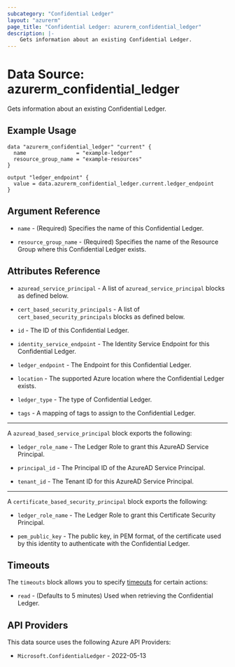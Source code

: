 ```yaml
---
subcategory: "Confidential Ledger"
layout: "azurerm"
page_title: "Confidential Ledger: azurerm_confidential_ledger"
description: |-
    Gets information about an existing Confidential Ledger.
---
```


# Data Source: azurerm_confidential_ledger

Gets information about an existing Confidential Ledger.

## Example Usage

```hcl
data "azurerm_confidential_ledger" "current" {
  name                = "example-ledger"
  resource_group_name = "example-resources"
}

output "ledger_endpoint" {
  value = data.azurerm_confidential_ledger.current.ledger_endpoint
}
```

## Argument Reference

* `name` - (Required) Specifies the name of this Confidential Ledger.

* `resource_group_name` - (Required) Specifies the name of the Resource Group where this Confidential Ledger exists.

## Attributes Reference

* `azuread_service_principal` - A list of `azuread_service_principal` blocks as defined below.

* `cert_based_security_principals` - A list of `cert_based_security_principals` blocks as defined below.

* `id` - The ID of this Confidential Ledger.

* `identity_service_endpoint` - The Identity Service Endpoint for this Confidential Ledger.

* `ledger_endpoint` - The Endpoint for this Confidential Ledger.

* `location` - The supported Azure location where the Confidential Ledger exists.

* `ledger_type` - The type of Confidential Ledger.

* `tags` - A mapping of tags to assign to the Confidential Ledger.

---

A `azuread_based_service_principal` block exports the following:

* `ledger_role_name` - The Ledger Role to grant this AzureAD Service Principal.

* `principal_id` - The Principal ID of the AzureAD Service Principal.

* `tenant_id` - The Tenant ID for this AzureAD Service Principal.

---

A `certificate_based_security_principal` block exports the following:

* `ledger_role_name` - The Ledger Role to grant this Certificate Security Principal.

* `pem_public_key` - The public key, in PEM format, of the certificate used by this identity to authenticate with the Confidential Ledger.

## Timeouts

The `timeouts` block allows you to specify [timeouts](https://www.terraform.io/language/resources/syntax#operation-timeouts) for certain actions:

* `read` - (Defaults to 5 minutes) Used when retrieving the Confidential Ledger.

## API Providers
<!-- This section is generated, changes will be overwritten -->
This data source uses the following Azure API Providers:

* `Microsoft.ConfidentialLedger` - 2022-05-13
